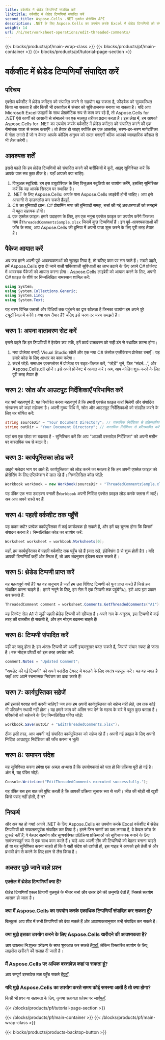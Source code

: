 ```yaml
---
title: वर्कशीट में थ्रेडेड टिप्पणियाँ संपादित करें
linktitle: वर्कशीट में थ्रेडेड टिप्पणियाँ संपादित करें
second_title: Aspose.Cells .NET एक्सेल प्रोसेसिंग API
description: .NET के लिए Aspose.Cells का उपयोग करके Excel में थ्रेडेड टिप्पणियों को संपादित करने का जादू अनलॉक करें! हमारे चरण-दर-चरण गाइड का पालन करें और आसानी से अपने दस्तावेज़ों में महारत हासिल करें।
weight: 14
url: /hi/net/worksheet-operations/edit-threaded-comments/
---
```


{{< blocks/products/pf/main-wrap-class >}}
{{< blocks/products/pf/main-container >}}
{{< blocks/products/pf/tutorial-page-section >}}

# वर्कशीट में थ्रेडेड टिप्पणियाँ संपादित करें

## परिचय
एक्सेल वर्कशीट में थ्रेडेड कमेंट्स को संपादित करने से सहयोग बढ़ सकता है, फीडबैक को सुव्यवस्थित किया जा सकता है और किसी भी दस्तावेज़ में संचार को सुविधाजनक बनाया जा सकता है। यदि आप Microsoft Excel फ़ाइलों के साथ प्रोग्रामेटिक रूप से काम कर रहे हैं, तो Aspose.Cells for .NET ऐसे कार्यों को आसानी से संभालने का एक मज़बूत तरीका प्रदान करता है। इस लेख में, हम आपको Aspose.Cells for .NET का उपयोग करके वर्कशीट में थ्रेडेड कमेंट्स को संपादित करने की एक रोमांचक यात्रा से रूबरू कराएँगे। तो तैयार हो जाइए क्योंकि हम एक आकर्षक, चरण-दर-चरण मार्गदर्शिका में गोता लगाते हैं जो न केवल आपके कोडिंग अनुभव को सरल बनाएगी बल्कि आपको व्यावहारिक कौशल से भी लैस करेगी।
## आवश्यक शर्तें
इससे पहले कि हम थ्रेडेड टिप्पणियों को संपादित करने की बारीकियों में कूदें, आइए सुनिश्चित करें कि आपके पास सब कुछ ठीक है। यहाँ आपको क्या चाहिए:
1. विजुअल स्टूडियो: हम इस ट्यूटोरियल के लिए विजुअल स्टूडियो का उपयोग करेंगे, इसलिए सुनिश्चित करें कि यह आपके सिस्टम पर स्थापित है।
2.  .NET के लिए Aspose.Cells: आपके पास Aspose.Cells लाइब्रेरी होनी चाहिए। आप इसे आसानी से डाउनलोड कर सकते हैं[यहाँ](https://releases.aspose.com/cells/net/).
3. C# का बुनियादी ज्ञान: C# प्रोग्रामिंग भाषा की बुनियादी समझ, चर्चा की गई अवधारणाओं को समझने में बहुत सहायक होगी।
4.  एक एक्सेल फ़ाइल: हमारे उदाहरण के लिए, हम एक नमूना एक्सेल फ़ाइल का उपयोग करेंगे जिसका नाम है`ThreadedCommentsSample.xlsx` जिसमें कुछ टिप्पणियाँ हैं।
इन पूर्व-आवश्यकताओं की जाँच के साथ, आप Aspose.Cells की दुनिया में अपनी यात्रा शुरू करने के लिए पूरी तरह तैयार हैं।
## पैकेज आयात करें
अब जब हमने अपनी पूर्व-आवश्यकताओं को सुलझा लिया है, तो चलिए काम पर लग जाते हैं। सबसे पहले, हमें Aspose.Cells द्वारा दी जाने वाली शक्तिशाली सुविधाओं का लाभ उठाने के लिए अपने C# प्रोजेक्ट में आवश्यक पैकेजों को आयात करना होगा।
Aspose.Cells लाइब्रेरी को आयात करने के लिए, अपनी C# फ़ाइल के शीर्ष पर निम्नलिखित नामस्थान शामिल करें:
```csharp
using System;
using System.Collections.Generic;
using System.Linq;
using System.Text;
```
यह चरण विभिन्न क्लासों और विधियों तक पहुंचने का द्वार खोलता है जिनका उपयोग हम अपने पूरे ट्यूटोरियल में करेंगे। 
क्या आप तैयार हैं? चलिए इसे चरण दर चरण समझते हैं।
## चरण 1: अपना वातावरण सेट करें
इससे पहले कि हम टिप्पणियों में हेरफेर कर सकें, हमें कार्य वातावरण को सही ढंग से स्थापित करना होगा।
1. नया प्रोजेक्ट बनाएँ: Visual Studio खोलें और एक नया C# कंसोल एप्लीकेशन प्रोजेक्ट बनाएँ। यह हमारे कोड के लिए आधार का काम करेगा।
2. संदर्भ जोड़ें: समाधान एक्सप्लोरर में प्रोजेक्ट पर राइट-क्लिक करें, “जोड़ें” चुनें, फिर “संदर्भ…”, और Aspose.Cells.dll खोजें। इसे अपने प्रोजेक्ट में आयात करें। 
अब, आप कोडिंग शुरू करने के लिए पूरी तरह तैयार हैं!
## चरण 2: स्रोत और आउटपुट निर्देशिकाएँ परिभाषित करें
यह क्यों महत्वपूर्ण है: यह निर्धारित करना महत्वपूर्ण है कि हमारी एक्सेल फ़ाइल कहां मिलेगी और संपादित संस्करण को कहां सहेजना है।
अपनी मुख्य विधि में, स्रोत और आउटपुट निर्देशिकाओं को संग्रहीत करने के लिए चर घोषित करें:
```csharp
string sourceDir = "Your Document Directory"; // वास्तविक निर्देशिका से प्रतिस्थापित करें
string outDir = "Your Document Directory"; // वास्तविक निर्देशिका से प्रतिस्थापित करें
```
यहां बस एक छोटा सा बदलाव है - सुनिश्चित करें कि आप "आपकी दस्तावेज़ निर्देशिका" को अपनी मशीन पर वास्तविक पथ से बदल दें। 
## चरण 3: कार्यपुस्तिका लोड करें
आइये मज़ेदार भाग पर आते हैं: कार्यपुस्तिका को लोड करने का मतलब है कि हम अपनी एक्सेल फ़ाइल को प्रोसेसिंग के लिए एप्लिकेशन में डाल रहे हैं।
निम्नलिखित कोड जोड़ें:
```csharp
Workbook workbook = new Workbook(sourceDir + "ThreadedCommentsSample.xlsx");
```
 यह पंक्ति एक नया उदाहरण बनाती है`Workbook` अपनी निर्दिष्ट एक्सेल फ़ाइल लोड करके क्लास में जाएँ। अब आप अपने रास्ते पर हैं!
## चरण 4: पहली वर्कशीट तक पहुँचें
यह कदम क्यों? प्रत्येक कार्यपुस्तिका में कई कार्यपत्रक हो सकते हैं, और हमें यह चुनना होगा कि किसमें संपादन करना है।
निम्नलिखित कोड का उपयोग करें:
```csharp
Worksheet worksheet = workbook.Worksheets[0];
```
यहाँ, हम कार्यपुस्तिका में पहली वर्कशीट तक पहुँच रहे हैं (याद रखें, इंडेक्सिंग 0 से शुरू होती है!)। यदि आपकी टिप्पणियाँ कहीं और स्थित हैं, तो आप तदनुसार इंडेक्स बदल सकते हैं।
## चरण 5: थ्रेडेड टिप्पणी प्राप्त करें
यह महत्वपूर्ण क्यों है? यह वह अनुभाग है जहाँ हम उस विशिष्ट टिप्पणी को पुनः प्राप्त करते हैं जिसे हम संपादित करना चाहते हैं।
 हमारे नमूने के लिए, हम सेल में एक टिप्पणी तक पहुंचेंगे`A1`. इसे आप इस प्रकार कर सकते हैं:
```csharp
ThreadedComment comment = worksheet.Comments.GetThreadedComments("A1")[0];
```
यह स्निपेट सेल A1 से जुड़ी पहली थ्रेडेड टिप्पणी को खींचता है। अपने नाम के अनुरूप, इस टिप्पणी में कई तरह की बातचीत हो सकती है, और हम नोट्स बदलना चाहते हैं!
## चरण 6: टिप्पणी संपादित करें
यहीं पर जादू होता है: हम अंततः टिप्पणी को अपनी इच्छानुसार बदल सकते हैं, जिससे संचार स्पष्ट हो जाता है।
बस नोट्स प्रॉपर्टी को इस तरह अपडेट करें:
```csharp
comment.Notes = "Updated Comment";
```
"अपडेट की गई टिप्पणी" को अपने पसंदीदा टेक्स्ट में बदलने के लिए स्वतंत्र महसूस करें। यह वह जगह है जहाँ आप अपने रचनात्मक नियंत्रण का दावा करते हैं!
## चरण 7: कार्यपुस्तिका सहेजें
हमें इसकी परवाह क्यों करनी चाहिए? जब तक हम अपनी कार्यपुस्तिका को सहेज नहीं लेते, तब तक कोई भी परिवर्तन स्थायी नहीं होता। यह हमारे काम को अंतिम रूप देने के महत्व के बारे में बहुत कुछ बताता है।
परिवर्तनों को सहेजने के लिए निम्नलिखित पंक्ति जोड़ें:
```csharp
workbook.Save(outDir + "EditThreadedComments.xlsx");
```
ठीक इसी तरह, आप अपनी नई संपादित कार्यपुस्तिका को सहेज रहे हैं। अपनी नई फ़ाइल के लिए अपनी निर्दिष्ट आउटपुट निर्देशिका की जाँच करना न भूलें!
## चरण 8: समापन संदेश
यह सुनिश्चित करना हमेशा एक अच्छा अभ्यास है कि उपयोगकर्ता को पता हो कि प्रक्रिया पूरी हो गई है।
अंत में, यह पंक्ति जोड़ें:
```csharp
Console.WriteLine("EditThreadedComments executed successfully.");
```
यह पंक्ति बस इस बात की पुष्टि करती है कि आपकी प्रक्रिया सुचारू रूप से चली। जीत की थोड़ी सी खुशी किसे पसंद नहीं होती, है न?
## निष्कर्ष
और अब यह हो गया! आपने .NET के लिए Aspose.Cells का उपयोग करके Excel वर्कशीट में थ्रेडेड टिप्पणियों को सफलतापूर्वक संपादित कर लिया है। हमने जिन चरणों का पता लगाया है, वे केवल कोड के टुकड़े नहीं हैं; वे बेहतर सहयोग और सुव्यवस्थित प्रतिक्रिया प्रक्रियाओं को सुविधाजनक बनाने के लिए सामंजस्यपूर्ण रूप से एक साथ काम करते हैं। चाहे आप अपनी टीम की टिप्पणियों को बेहतर बनाना चाहते हों या यह सुनिश्चित करना चाहते हों कि वे सही संदेश को दर्शाती हों, इस गाइड ने आपको इसे तेज़ी से और प्रभावी ढंग से करने के लिए ज्ञान से लैस किया है।
## अक्सर पूछे जाने वाले प्रश्न
### एक्सेल में थ्रेडेड टिप्पणियाँ क्या हैं?
थ्रेडेड टिप्पणियाँ एकल टिप्पणी बुलबुले के भीतर चर्चा और उत्तर देने की अनुमति देती हैं, जिससे सहयोग आसान हो जाता है।
### क्या मैं Aspose.Cells का उपयोग करके एकाधिक टिप्पणियाँ संपादित कर सकता हूँ?
बिल्कुल! आप शीट में सभी टिप्पणियों को देख सकते हैं और आवश्यकतानुसार उन्हें संपादित कर सकते हैं।
### क्या मुझे इसका उपयोग करने के लिए Aspose.Cells खरीदने की आवश्यकता है?
 आप उपलब्ध निःशुल्क परीक्षण के साथ शुरुआत कर सकते हैं[यहाँ](https://releases.aspose.com/), लेकिन विस्तारित उपयोग के लिए, लाइसेंस खरीदने की सलाह दी जाती है।
### मैं Aspose.Cells पर अधिक दस्तावेज़ कहां पा सकता हूं?
 आप सम्पूर्ण दस्तावेज़ तक पहुँच सकते हैं[यहाँ](https://reference.aspose.com/cells/net/).
### यदि मुझे Aspose.Cells का उपयोग करते समय कोई समस्या आती है तो क्या होगा?
किसी भी प्रश्न या सहायता के लिए, कृपया सहायता फ़ोरम पर जाएँ[यहाँ](https://forum.aspose.com/c/cells/9).

{{< /blocks/products/pf/tutorial-page-section >}}

{{< /blocks/products/pf/main-container >}}
{{< /blocks/products/pf/main-wrap-class >}}

{{< blocks/products/products-backtop-button >}}

